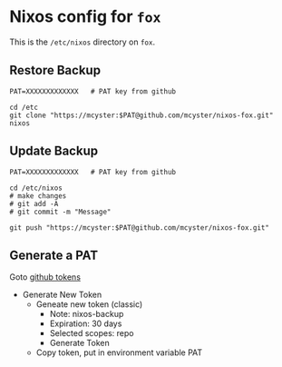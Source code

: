 
# Nixos config for `fox`

This is the `/etc/nixos` directory on  `fox`.


## Restore Backup

```
PAT=XXXXXXXXXXXXX   # PAT key from github

cd /etc
git clone "https://mcyster:$PAT@github.com/mcyster/nixos-fox.git" nixos
```

## Update Backup

```
PAT=XXXXXXXXXXXXX   # PAT key from github

cd /etc/nixos
# make changes
# git add -A
# git commit -m "Message"

git push "https://mcyster:$PAT@github.com/mcyster/nixos-fox.git"
```

## Generate a PAT

Goto [github tokens](https://github.com/settings/tokens)
- Generate New Token
  - Geneate new token (classic)
    - Note: nixos-backup
    - Expiration: 30 days
    - Selected scopes: repo
    - Generate Token
  - Copy token, put in environment variable PAT

